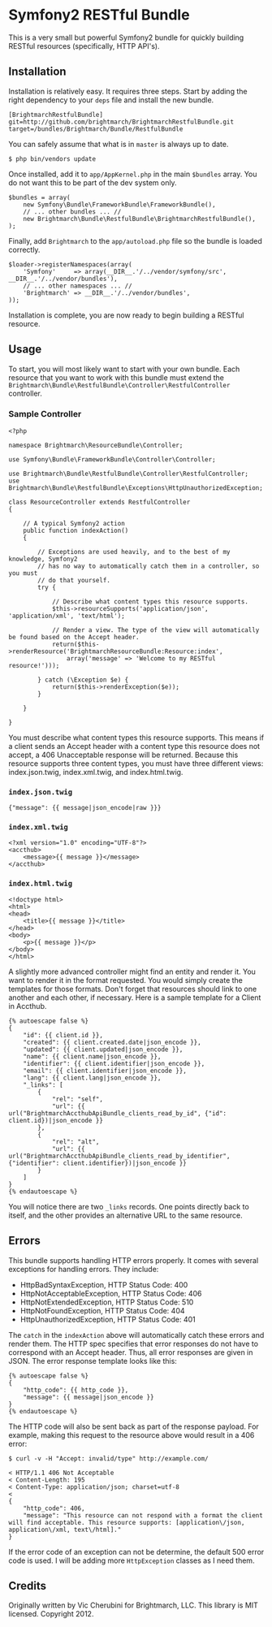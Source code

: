 # Symfony2 RESTful Bundle
This is a very small but powerful Symfony2 bundle for quickly building RESTful resources (specifically, HTTP API's).

## Installation
Installation is relatively easy. It requires three steps. Start by adding the right dependency to your `deps` file and install the new bundle.

    [BrightmarchRestfulBundle]
    git=http://github.com/brightmarch/BrightmarchRestfulBundle.git
    target=/bundles/Brightmarch/Bundle/RestfulBundle

You can safely assume that what is in `master` is always up to date.

    $ php bin/vendors update

Once installed, add it to `app/AppKernel.php` in the main `$bundles` array. You do not want this to be part of the dev system only.

    $bundles = array(
        new Symfony\Bundle\FrameworkBundle\FrameworkBundle(),
        // ... other bundles ... //
        new Brightmarch\Bundle\RestfulBundle\BrightmarchRestfulBundle(),
    );

Finally, add `Brightmarch` to the `app/autoload.php` file so the bundle is loaded correctly.

    $loader->registerNamespaces(array(
        'Symfony'     => array(__DIR__.'/../vendor/symfony/src', __DIR__.'/../vendor/bundles'),
        // ... other namespaces ... //
        'Brightmarch' => __DIR__.'/../vendor/bundles',
    ));

Installation is complete, you are now ready to begin building a RESTful resource.

## Usage
To start, you will most likely want to start with your own bundle. Each resource that you want to work with this bundle must extend the `Brightmarch\Bundle\RestfulBundle\Controller\RestfulController` controller.

### Sample Controller
    <?php
    
    namespace Brightmarch\ResourceBundle\Controller;

    use Symfony\Bundle\FrameworkBundle\Controller\Controller;

    use Brightmarch\Bundle\RestfulBundle\Controller\RestfulController;
    use Brightmarch\Bundle\RestfulBundle\Exceptions\HttpUnauthorizedException;

    class ResourceController extends RestfulController
    {

        // A typical Symfony2 action
        public function indexAction()
        {
        
            // Exceptions are used heavily, and to the best of my knowledge, Symfony2
            // has no way to automatically catch them in a controller, so you must
            // do that yourself.
            try {
            
                // Describe what content types this resource supports.
                $this->resourceSupports('application/json', 'application/xml', 'text/html');
                
                // Render a view. The type of the view will automatically be found based on the Accept header.
                return($this->renderResource('BrightmarchResourceBundle:Resource:index',
                    array('message' => 'Welcome to my RESTful resource!')));

            } catch (\Exception $e) {
                return($this->renderException($e));
            }
        
        }

    }

You must describe what content types this resource supports. This means if a client sends an Accept header with a content type this resource does not accept, a 406 Unacceptable response will be returned. Because this resource supports three content types, you must have three different views: index.json.twig, index.xml.twig, and index.html.twig.

### `index.json.twig`
    {"message": {{ message|json_encode|raw }}}

### `index.xml.twig`
    <?xml version="1.0" encoding="UTF-8"?>
    <accthub>
        <message>{{ message }}</message>
    </accthub>

### `index.html.twig`
    <!doctype html>
    <html>
    <head>
        <title>{{ message }}</title>
    </head>
    <body>
        <p>{{ message }}</p>
    </body>
    </html>

A slightly more advanced controller might find an entity and render it. You want to render it in the format requested. You would simply create the templates for those formats. Don't forget that resources should link to one another and each other, if necessary. Here is a sample template for a Client in Accthub.

    {% autoescape false %}
    {
        "id": {{ client.id }},
        "created": {{ client.created.date|json_encode }},
        "updated": {{ client.updated|json_encode }},
        "name": {{ client.name|json_encode }},
        "identifier": {{ client.identifier|json_encode }},
        "email": {{ client.identifier|json_encode }},
        "lang": {{ client.lang|json_encode }},
        "_links": [
            {
                "rel": "self",
                "url": {{ url("BrightmarchAccthubApiBundle_clients_read_by_id", {"id": client.id})|json_encode }}
            },
            {
                "rel": "alt",
                "url": {{ url("BrightmarchAccthubApiBundle_clients_read_by_identifier", {"identifier": client.identifier})|json_encode }}
            }
        ]
    }
    {% endautoescape %}

You will notice there are two `_links` records. One points directly back to itself, and the other provides an alternative URL to the same resource.

## Errors
This bundle supports handling HTTP errors properly. It comes with several exceptions for handling errors. They include:

* HttpBadSyntaxException, HTTP Status Code: 400
* HttpNotAcceptableException, HTTP Status Code: 406
* HttpNotExtendedException, HTTP Status Code: 510
* HttpNotFoundException, HTTP Status Code: 404
* HttpUnauthorizedException, HTTP Status Code: 401

The `catch` in the `indexAction` above will automatically catch these errors and render them. The HTTP spec specifies that error responses do not have to correspond with an Accept header. Thus, all error responses are given in JSON. The error response template looks like this:

    {% autoescape false %}
    {
        "http_code": {{ http_code }},
        "message": {{ message|json_encode }}
    }
    {% endautoescape %}

The HTTP code will also be sent back as part of the response payload. For example, making this request to the resource above would result in a 406 error:

    $ curl -v -H "Accept: invalid/type" http://example.com/

    < HTTP/1.1 406 Not Acceptable
    < Content-Length: 195
    < Content-Type: application/json; charset=utf-8
    < 
    {
        "http_code": 406,
        "message": "This resource can not respond with a format the client will find acceptable. This resource supports: [application\/json, application\/xml, text\/html]."
    }

If the error code of an exception can not be determine, the default 500 error code is used. I will be adding more `HttpException` classes as I need them.

## Credits
Originally written by Vic Cherubini for Brightmarch, LLC. This library is MIT licensed. Copyright 2012.
